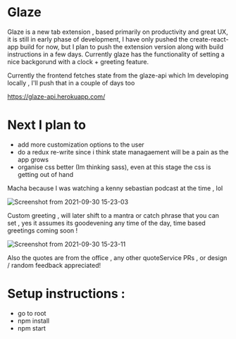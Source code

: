 # Glaze 

Glaze is a new tab extension , based primarily on productivity and great UX, it is still in early phase of development, I have only pushed the create-react-app build for now, but I plan to push the extension version along with build instructions in a few days. Currently glaze has the functionality of setting a nice backgorund with a clock + greeting feature. 

Currently the frontend fetches state from the glaze-api which Im developing locally , I'll push that in a couple of days too

https://glaze-api.herokuapp.com/

# Next I plan to 

* add more customization options to the user
* do a redux re-write since i think state managaement will be a pain as the app grows
* organise css better (Im thinking sass), even at this stage the css is getting out of hand 


Macha because I was watching a kenny sebastian podcast at the time , lol 

![Screenshot from 2021-09-30 15-23-03](https://user-images.githubusercontent.com/63470761/135431043-a0a72c04-249a-4b17-ad48-cb007ef5c4db.png)

Custom greeting , will later shift to a mantra or catch phrase that you can set , yes it assumes its goodevening any time of the day, time based greetings coming soon !

![Screenshot from 2021-09-30 15-23-11](https://user-images.githubusercontent.com/63470761/135431238-8dbcbae1-9250-4008-8b15-7ab9d6d9f5b6.png)

Also the quotes are from the office , any other quoteService PRs , or design / random feedback appreciated!


# Setup instructions : 

* go to root 
* npm install
* npm start
